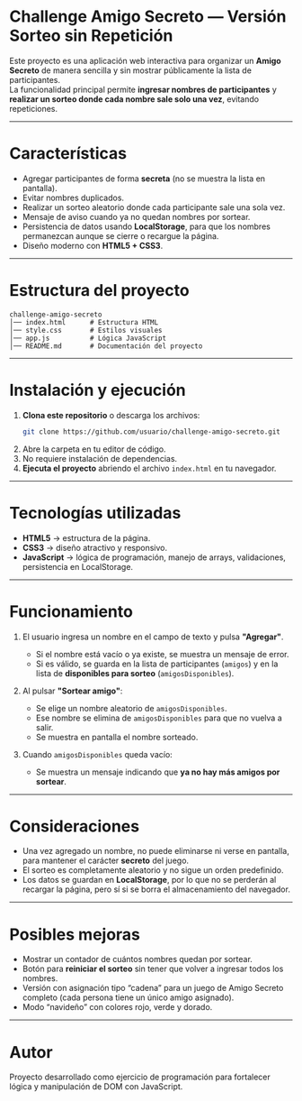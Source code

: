 # Challenge Amigo Secreto — Versión Sorteo sin Repetición

Este proyecto es una aplicación web interactiva para organizar un **Amigo Secreto** de manera sencilla y sin mostrar públicamente la lista de participantes.  
La funcionalidad principal permite **ingresar nombres de participantes** y **realizar un sorteo donde cada nombre sale solo una vez**, evitando repeticiones.

---

# Características
- Agregar participantes de forma **secreta** (no se muestra la lista en pantalla).
- Evitar nombres duplicados.
- Realizar un sorteo aleatorio donde cada participante sale una sola vez.
- Mensaje de aviso cuando ya no quedan nombres por sortear.
- Persistencia de datos usando **LocalStorage**, para que los nombres permanezcan aunque se cierre o recargue la página.
- Diseño moderno con **HTML5 + CSS3**.

---

# Estructura del proyecto
```
challenge-amigo-secreto
│── index.html      # Estructura HTML
│── style.css       # Estilos visuales
│── app.js          # Lógica JavaScript
│── README.md       # Documentación del proyecto
```

---

# Instalación y ejecución
1. **Clona este repositorio** o descarga los archivos:
   ```bash
   git clone https://github.com/usuario/challenge-amigo-secreto.git
   ```
2. Abre la carpeta en tu editor de código.
3. No requiere instalación de dependencias.
4. **Ejecuta el proyecto** abriendo el archivo `index.html` en tu navegador.

---

# Tecnologías utilizadas
- **HTML5** → estructura de la página.
- **CSS3** → diseño atractivo y responsivo.
- **JavaScript** → lógica de programación, manejo de arrays, validaciones, persistencia en LocalStorage.

---

# Funcionamiento
1. El usuario ingresa un nombre en el campo de texto y pulsa **"Agregar"**.  
   - Si el nombre está vacío o ya existe, se muestra un mensaje de error.
   - Si es válido, se guarda en la lista de participantes (`amigos`) y en la lista de **disponibles para sorteo** (`amigosDisponibles`).

2. Al pulsar **"Sortear amigo"**:
   - Se elige un nombre aleatorio de `amigosDisponibles`.
   - Ese nombre se elimina de `amigosDisponibles` para que no vuelva a salir.
   - Se muestra en pantalla el nombre sorteado.

3. Cuando `amigosDisponibles` queda vacío:
   - Se muestra un mensaje indicando que **ya no hay más amigos por sortear**.

---

# Consideraciones
- Una vez agregado un nombre, no puede eliminarse ni verse en pantalla, para mantener el carácter **secreto** del juego.
- El sorteo es completamente aleatorio y no sigue un orden predefinido.
- Los datos se guardan en **LocalStorage**, por lo que no se perderán al recargar la página, pero sí si se borra el almacenamiento del navegador.

---

# Posibles mejoras
- Mostrar un contador de cuántos nombres quedan por sortear.
- Botón para **reiniciar el sorteo** sin tener que volver a ingresar todos los nombres.
- Versión con asignación tipo “cadena” para un juego de Amigo Secreto completo (cada persona tiene un único amigo asignado).
- Modo “navideño” con colores rojo, verde y dorado.

---

# Autor
Proyecto desarrollado como ejercicio de programación para fortalecer lógica y manipulación de DOM con JavaScript.
